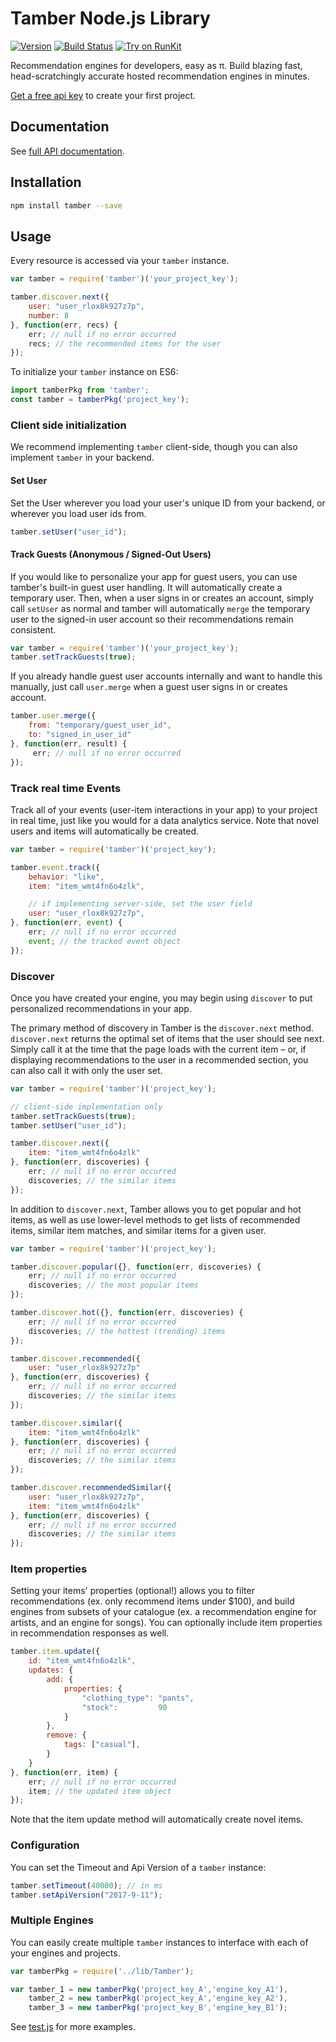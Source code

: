 # Tamber Node.js Library

[![Version](https://img.shields.io/npm/v/tamber.svg)](https://www.npmjs.org/package/tamber)
[![Build Status](https://travis-ci.org/tamber/tamber-node.svg?branch=master)](https://travis-ci.org/tamber/tamber-node)
[![Try on RunKit](https://badge.runkitcdn.com/tamber.svg)](https://runkit.com/npm/tamber)

Recommendation engines for developers, easy as π. Build blazing fast, head-scratchingly accurate hosted recommendation engines in minutes.

[Get a free api key][homepage] to create your first project.

## Documentation

See [full API documentation][docs].

## Installation

```sh
npm install tamber --save
```

## Usage

Every resource is accessed via your `tamber` instance.

```js
var tamber = require('tamber')('your_project_key');

tamber.discover.next({
    user: "user_rlox8k927z7p",
    number: 8
}, function(err, recs) {
    err; // null if no error occurred 
    recs; // the recommended items for the user
});
```

To initialize your `tamber` instance on ES6:

```js
import tamberPkg from 'tamber';
const tamber = tamberPkg('project_key');
```

### Client side initialization

We recommend implementing `tamber` client-side, though you can also implement `tamber` in your backend.

#### Set User

Set the User wherever you load your user's unique ID from your backend, or wherever you load user ids from.

```js
tamber.setUser("user_id");
```

#### Track Guests (Anonymous / Signed-Out Users)

If you would like to personalize your app for guest users, you can use tamber's built-in guest user handling. It will automatically create a temporary user. Then, when a user signs in or creates an account, simply call `setUser` as normal and tamber will automatically `merge` the temporary user to the signed-in user account so their recommendations remain consistent.

```js
var tamber = require('tamber')('your_project_key');
tamber.setTrackGuests(true);
```

If you already handle guest user accounts internally and want to handle this manually, just call `user.merge` when a guest user signs in or creates account.

```js
tamber.user.merge({
    from: "temporary/guest_user_id", 
    to: "signed_in_user_id"
}, function(err, result) {
     err; // null if no error occurred 
});
```

### Track real time Events

Track all of your events (user-item interactions in your app) to your project in real time, just like you would for a data analytics service. Note that novel users and items will automatically be created.

```js
var tamber = require('tamber')('project_key');

tamber.event.track({
    behavior: "like",
    item: "item_wmt4fn6o4zlk",

    // if implementing server-side, set the user field
    user: "user_rlox8k927z7p",
}, function(err, event) {
    err; // null if no error occurred 
    event; // the tracked event object
});
```

### Discover

Once you have created your engine, you may begin using `discover` to put personalized recommendations in your app.

The primary method of discovery in Tamber is the `discover.next` method. `discover.next` returns the optimal set of items that the user should see next. Simply call it at the time that the page loads with the current item – or, if displaying recommendations to the user in a recommended section, you can also call it with only the user set.

```js
var tamber = require('tamber')('project_key');

// client-side implementation only
tamber.setTrackGuests(true);
tamber.setUser("user_id");

tamber.discover.next({
    item: "item_wmt4fn6o4zlk"
}, function(err, discoveries) {
    err; // null if no error occurred 
    discoveries; // the similar items
});
```

In addition to `discover.next`, Tamber allows you to get popular and hot items, as well as use lower-level methods to get lists of recommended items, similar item matches, and similar items for a given user.

```js
var tamber = require('tamber')('project_key');

tamber.discover.popular({}, function(err, discoveries) {
    err; // null if no error occurred 
    discoveries; // the most popular items
});

tamber.discover.hot({}, function(err, discoveries) {
    err; // null if no error occurred 
    discoveries; // the hottest (trending) items
});

tamber.discover.recommended({
    user: "user_rlox8k927z7p"
}, function(err, discoveries) {
    err; // null if no error occurred 
    discoveries; // the similar items
});

tamber.discover.similar({
    item: "item_wmt4fn6o4zlk"
}, function(err, discoveries) {
    err; // null if no error occurred 
    discoveries; // the similar items
});

tamber.discover.recommendedSimilar({
    user: "user_rlox8k927z7p",
    item: "item_wmt4fn6o4zlk"
}, function(err, discoveries) {
    err; // null if no error occurred 
    discoveries; // the similar items
});
```

### Item properties

Setting your items' properties (optional!) allows you to filter recommendations (ex. only recommend items under $100), and build engines from subsets of your catalogue (ex. a recommendation engine for artists, and an engine for songs). You can optionally include item properties in recommendation responses as well.

```js
tamber.item.update({
    id: "item_wmt4fn6o4zlk",
    updates: {
        add: {
            properties: {
                "clothing_type": "pants",
                "stock":         90
            }
        },
        remove: {
            tags: ["casual"],
        }
    }
}, function(err, item) {
    err; // null if no error occurred 
    item; // the updated item object
});
```

Note that the item update method will automatically create novel items.

### Configuration

You can set the Timeout and Api Version of a `tamber` instance:

```js
tamber.setTimeout(40000); // in ms
tamber.setApiVersion("2017-9-11");
```

### Multiple Engines

You can easily create multiple `tamber` instances to interface with each of your engines and projects.

```js
var tamberPkg = require('../lib/Tamber');

var tamber_1 = new tamberPkg('project_key_A','engine_key_A1'),
    tamber_2 = new tamberPkg('project_key_A','engine_key_A2'),
    tamber_3 = new tamberPkg('project_key_B','engine_key_B1');
```

See [test.js](https://github.com/tamber/tamber-node/blob/master/test/test.js) for more examples.

[homepage]: https://tamber.com/
[docs]: https://tamber.com/docs/
[dashboard]: https://dashboard.tamber.com/

